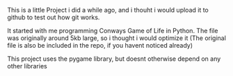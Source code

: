 This is a little Project i did a while ago,
and i thouht i would upload it to github to test out how git works.

It started with me programming Conways Game of Life in Python.
The file was originally around 5kb large, so i thought i would optimize it
(The original file is also be included in the repo, if you havent noticed already)

This project uses the pygame library, but doesnt otherwise depend on any other libraries